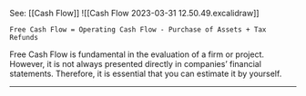 See: [[Cash Flow]]
![[Cash Flow 2023-03-31 12.50.49.excalidraw]]


```
Free Cash Flow = Operating Cash Flow - Purchase of Assets + Tax Refunds
```

Free Cash Flow is fundamental in the evaluation of a firm or project. However, it is not always presented directly in companies’ financial statements. Therefore, it is essential that you can estimate it by yourself.

___
